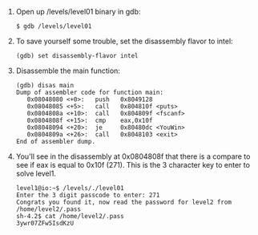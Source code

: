 1. Open up /levels/level01 binary in gdb:
   ```
   $ gdb /levels/level01
   ```

2. To save yourself some trouble, set the disassembly flavor to intel:
   ```
   (gdb) set disassembly-flavor intel
   ```

3. Disassemble the main function:
   ```
   (gdb) disas main
   Dump of assembler code for function main:
      0x08048080 <+0>:   push   0x8049128
      0x08048085 <+5>:   call   0x804810f <puts>
      0x0804808a <+10>:  call   0x804809f <fscanf>
      0x0804808f <+15>:  cmp    eax,0x10f
      0x08048094 <+20>:  je     0x80480dc <YouWin>
      0x0804809a <+26>:  call   0x8048103 <exit>
   End of assembler dump.
   ```

4. You'll see in the disassembly at 0x0804808f that there is a compare to see if eax is equal to 0x10f (271). This is the 3 character key to enter to solve level1.
   ```
   level1@io:~$ /levels/./level01
   Enter the 3 digit passcode to enter: 271
   Congrats you found it, now read the password for level2 from /home/level2/.pass
   sh-4.2$ cat /home/level2/.pass
   3ywr07ZFw5IsdKzU
   ```
